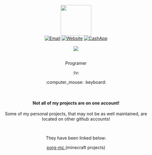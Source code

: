 <div align="center">
  <img src="https://media.giphy.com/media/M9gbBd9nbDrOTu1Mqx/giphy.gif" width="100"/>
</div>
<div align="center">
    <a href="mailto:help@wildporg.com"><img src="https://img-shields-io.translate.goog/badge/email-red?color=red&style=for-the-badge&_x_tr_sl=auto&_x_tr_tl=en" alt="Email"></a>
    <a href="https://wildporg.com"><img src="https://img-shields-io.translate.goog/badge/WEBSITE-blue?style=for-the-badge&_x_tr_sl=auto&_x_tr_tl=en" alt="Website"></a>
    <a href="https://cash.me/£wildporg"><img src="https://img-shields-io.translate.goog/badge/cashapp-green?color=green&style=for-the-badge&_x_tr_sl=auto&_x_tr_tl=en" alt="CashApp"></a>
</div>
<br>
<div align="center">
  <img src="https://komarev-com.translate.goog/ghpvc/?username=wildporg&style=for-the-badge&_x_tr_sl=auto&_x_tr_tl=en&_x_tr_hl=en-US&_x_tr_pto=wapp">
</div>
<br>
<div align="center">
  <p> Programer </p>
  <p> :tv: </p>
  <p> :computer_mouse: :keyboard: </p>
</div>
<br/>
<div align="center">
  <h4> Not all of my projects are on one account! </h4>
  <p> Some of my personal projects, that may not be as well maintained, are located on other github accounts! </p>
  <br/>
  <p> They have been linked below: </p>
  <p> <a href="https://githhub.com/porg-mc"> porg-mc </a> (minecraft projects) </p>
</div>
